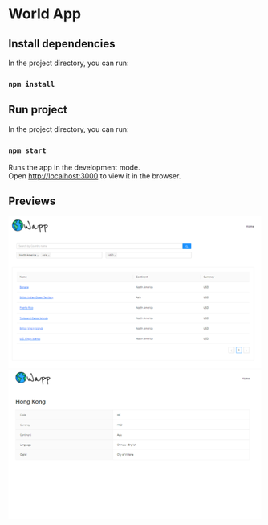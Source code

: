 # World App
## Install dependencies

In the project directory, you can run:

### `npm install`

## Run project

In the project directory, you can run:

### `npm start`

Runs the app in the development mode.\
Open [http://localhost:3000](http://localhost:3000) to view it in the browser.

## Previews

![Home](./src/assets/screens/home.png) 
![Country details](./src/assets/screens/details.png)


